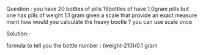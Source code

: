 Question : you have 20 bottles of pills 19bottles of have 1.0gram pills but one has pills of weight 1.1 gram given  a scale that provide an exact measure ment how would you calculate the heavy bootle ? you can use scale once

Solution:-

formula to tell you the bottle number :
  (weight-210)/0.1 gram
